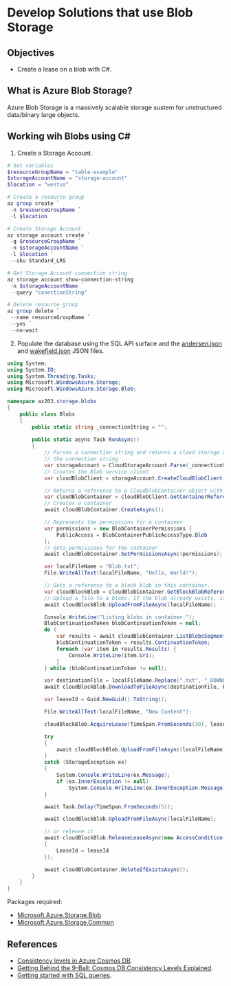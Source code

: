 # Develop Solutions that use Blob Storage

## Objectives
* Create a lease on a blob with C#.

## What is Azure Blob Storage?
Azure Blob Storage is a massively scalable storage sustem for unstructured data/binary large objects.

## Working wih Blobs using C#
1. Create a Storage Account.
```powershell
# Set variables
$resourceGroupName = "table-example"
$storageAccountName = "storage-account"
$location = "westus"

# Create a resource group
az group create `
 -n $resourceGroupName `
 -l $location

# Create Storage Account
az storage account create `
 -g $resourceGroupName `
 -n $storageAccountName `
 -l $location `
 --sku Standard_LRS

# Get Storage Account connection string
az storage account show-connection-string
 -n $storageAccountName `
 --query "conectionString"

# Delete resource group
az group delete `
 --name resourceGroupName `
 --yes `
 --no-wait
```
2. Populate the database using the SQL API surface and the [andersen.json](andersen.json) and [wakefield.json](wakefield.json) JSON files.
```csharp
using System;
using System.IO;
using System.Threading.Tasks;
using Microsoft.WindowsAzure.Storage;
using Microsoft.WindowsAzure.Storage.Blob;

namespace az203.storage.blobs
{
    public class Blobs
    {
        public static string _connectionString = "";
        
        public static async Task RunAsync()
        {
            // Parses a connection string and returns a cloud storage account created from
            // the connection string
            var storageAccount = CloudStorageAccount.Parse(_connectionString);
            // Creates the Blob service client
            var cloudBlobClient = storageAccount.CreateCloudBlobClient();

            // Returns a reference to a CloudBlobContainer object with the specified name
            var cloudBlobContainer = cloudBlobClient.GetContainerReference("mycontainer");
            // Creates a container
            await cloudBlobContainer.CreateAsync();

            // Represents the permissions for a container
            var permissions = new BlobContainerPermissions {
                PublicAccess = BlobContainerPublicAccessType.Blob
            };
            // Sets permissions for the container
            await cloudBlobContainer.SetPermissionsAsync(permissions);

            var localFileName = "Blob.txt";
            File.WriteAllText(localFileName, "Hello, World!");

            // Gets a reference to a block blob in this container.
            var cloudBlockBlob = cloudBlobContainer.GetBlockBlobReference(localFileName);
            // Upload a file to a blobs. If the blob already exists, it will be overwritten
            await cloudBlockBlob.UploadFromFileAsync(localFileName);

            Console.WriteLine("Listing blobs in container.");
            BlobContinuationToken blobContinuationToken = null;
            do {
                var results = await cloudBlobContainer.ListBlobsSegmentedAsync(null, blobContinuationToken);
                blobContinuationToken = results.ContinuationToken;
                foreach (var item in results.Results) {
                    Console.WriteLine(item.Uri);
                }
            } while (blobContinuationToken != null); 

            var destinationFile = localFileName.Replace(".txt", "_DOWNLOADED.txt");
            await cloudBlockBlob.DownloadToFileAsync(destinationFile, FileMode.Create);

            var leaseId = Guid.NewGuid().ToString();

            File.WriteAllText(localFileName, "New Content");

            cloudBlockBlob.AcquireLease(TimeSpan.FromSeconds(30), leaseId);

            try
            {
                await cloudBlockBlob.UploadFromFileAsync(localFileName);
            }
            catch (StorageException ex)
            {
                System.Console.WriteLine(ex.Message);
                if (ex.InnerException != null)
                    System.Console.WriteLine(ex.InnerException.Message);
            }

            await Task.Delay(TimeSpan.FromSeconds(5));

            await cloudBlockBlob.UploadFromFileAsync(localFileName);

            // or release it
            await cloudBlockBlob.ReleaseLeaseAsync(new AccessCondition()
            {
                LeaseId = leaseId
            });

            await cloudBlobContainer.DeleteIfExistsAsync();
        }
    }
}
```

Packages required:
* [Microsoft.Azure.Storage.Blob](https://www.nuget.org/packages/Microsoft.Azure.Storage.Blob/)
* [Microsoft.Azure.Storage.Common](https://www.nuget.org/packages/Microsoft.Azure.Storage.Common/)

## References
* [Consistency levels in Azure Cosmos DB](https://docs.microsoft.com/en-us/azure/cosmos-db/consistency-levels).
* [Getting Behind the 9-Ball: Cosmos DB Consistency Levels Explained](https://blog.jeremylikness.com/blog/2018-03-23_getting-behind-the-9ball-cosmosdb-consistency-levels/).
* [Getting started with SQL queries](https://docs.microsoft.com/en-us/azure/cosmos-db/sql-query-getting-started).
